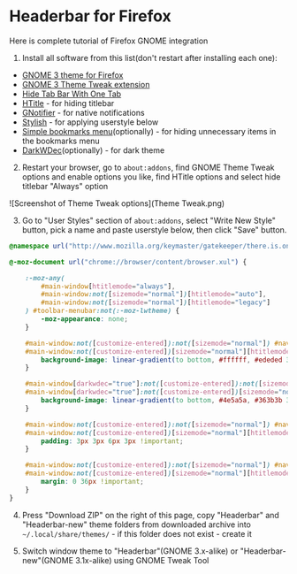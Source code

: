 # Headerbar for Firefox

Here is complete tutorial of Firefox GNOME integration

1. Install all software from this list(don't restart after installing each one):
 * [GNOME 3 theme for Firefox](https://addons.mozilla.org/firefox/addon/adwaita/)
 * [GNOME 3 Theme Tweak extension](https://addons.mozilla.org/firefox/addon/gnome-theme-tweak/)
 * [Hide Tab Bar With One Tab](https://addons.mozilla.org/en-US/firefox/addon/hide-tab-bar-with-one-tab/)
 * [HTitle](https://addons.mozilla.org/firefox/addon/htitle/) - for hiding titlebar
 * [GNotifier](https://addons.mozilla.org/firefox/addon/gnotifier/) - for native notifications
 * [Stylish](https://addons.mozilla.org/firefox/addon/stylish/) - for applying userstyle below
 * [Simple bookmarks menu](https://addons.mozilla.org/firefox/addon/simple-bookmarks-menu/)(optionally) - for hiding unnecessary items in the bookmarks menu
 * [DarkWDec](https://addons.mozilla.org/firefox/addon/darkwdec/)(optionally) - for dark theme

2. Restart your browser, go to <code>about:addons</code>, find GNOME Theme Tweak options and enable options you like, find HTitle options and select hide titlebar "Always" option

![Screenshot of Theme Tweak options](Theme Tweak.png)

3. Go to "User Styles" section of <code>about:addons</code>, select "Write New Style" button, pick a name and paste userstyle below, then click "Save" button.
```css
@namespace url("http://www.mozilla.org/keymaster/gatekeeper/there.is.only.xul");

@-moz-document url("chrome://browser/content/browser.xul") {

    :-moz-any(
        #main-window[htitlemode="always"],
        #main-window:not([sizemode="normal"])[htitlemode="auto"],
        #main-window:not([sizemode="normal"])[htitlemode="legacy"]
    ) #toolbar-menubar:not(:-moz-lwtheme) {
        -moz-appearance: none;
    }

    #main-window:not([customize-entered]):not([sizemode="normal"]) #navigator-toolbox:not(:-moz-lwtheme),
    #main-window:not([customize-entered])[sizemode="normal"][htitlemode="always"] #navigator-toolbox:not(:-moz-lwtheme) {
        background-image: linear-gradient(to bottom, #ffffff, #ededed 37px);
    }

    #main-window[darkwdec="true"]:not([customize-entered]):not([sizemode="normal"]) #navigator-toolbox:not(:-moz-lwtheme),
    #main-window[darkwdec="true"]:not([customize-entered])[sizemode="normal"][htitlemode="always"] #navigator-toolbox:not(:-moz-lwtheme){
        background-image: linear-gradient(to bottom, #4e5a5a, #363b3b 37px);
    }

    #main-window:not([customize-entered]):not([sizemode="normal"]) #navigator-toolbox:not(:-moz-lwtheme) #nav-bar,
    #main-window:not([customize-entered])[sizemode="normal"][htitlemode="always"] #navigator-toolbox:not(:-moz-lwtheme) #nav-bar {
        padding: 3px 3px 6px 3px !important;
    }

    #main-window:not([customize-entered]):not([sizemode="normal"]) #navigator-toolbox:not(:-moz-lwtheme) #urlbar,
    #main-window:not([customize-entered])[sizemode="normal"][htitlemode="always"] #navigator-toolbox:not(:-moz-lwtheme) #urlbar {
        margin: 0 36px !important;
    }
}
```

4. Press "Download ZIP" on the right of this page, copy "Headerbar" and "Headerbar-new" theme folders from downloaded archive into <code>~/.local/share/themes/</code> - if this folder does not exist - create it

5. Switch window theme to "Headerbar"(GNOME 3.x-alike) or "Headerbar-new"(GNOME 3.1x-alike) using GNOME Tweak Tool
